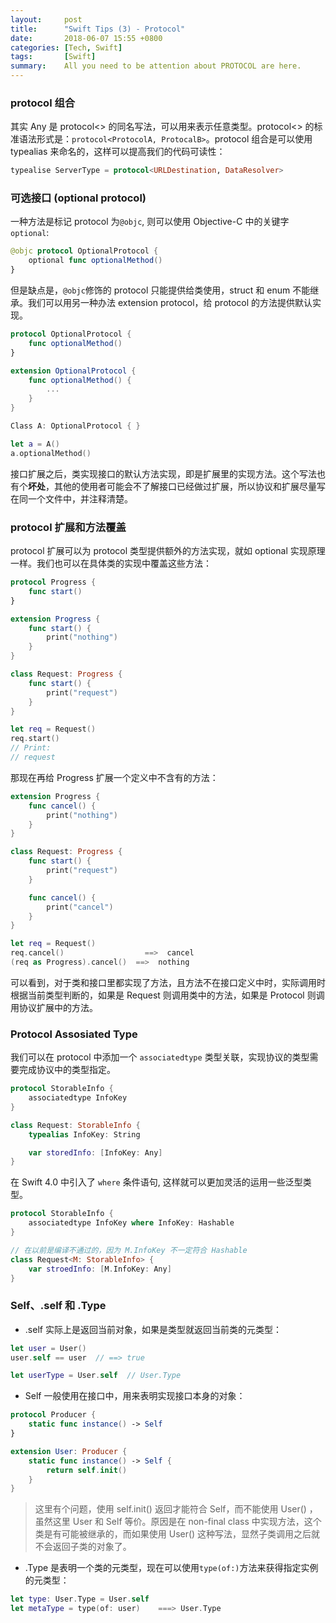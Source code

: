 ```yaml
---
layout: 	post
title:  	"Swift Tips (3) - Protocol"
date:   	2018-06-07 15:55 +0800
categories: [Tech, Swift]
tags:       [Swift]
summary: 	All you need to be attention about PROTOCOL are here.
---
```


### protocol 组合

其实 Any 是 protocol<> 的同名写法，可以用来表示任意类型。protocol<> 的标准语法形式是：`protocol<ProtocolA, ProtocalB>`。protocol 组合是可以使用 typealias 来命名的，这样可以提高我们的代码可读性：

```swift
typealise ServerType = protocol<URLDestination, DataResolver>
```


### 可选接口 (optional protocol)

一种方法是标记 protocol 为`@objc`, 则可以使用 Objective-C 中的关键字`optional`:

```swift
@objc protocol OptionalProtocol {
	optional func optionalMethod()
}
```

但是缺点是，`@objc`修饰的 protocol 只能提供给类使用，struct 和 enum 不能继承。我们可以用另一种办法 extension protocol，给 protocol 的方法提供默认实现。

```swift
protocol OptionalProtocol {
    func optionalMethod()
}

extension OptionalProtocol {
	func optionalMethod() {
		...
	}
}

Class A: OptionalProtocol { }

let a = A()
a.optionalMethod()
```

接口扩展之后，类实现接口的默认方法实现，即是扩展里的实现方法。这个写法也有个**坏处**，其他的使用者可能会不了解接口已经做过扩展，所以协议和扩展尽量写在同一个文件中，并注释清楚。

### protocol 扩展和方法覆盖

protocol 扩展可以为 protocol 类型提供额外的方法实现，就如 optional 实现原理一样。我们也可以在具体类的实现中覆盖这些方法：

```swift
protocol Progress {
	func start()
}

extension Progress {
	func start() {
		print("nothing")
	}
}

class Request: Progress {
	func start() {
		print("request")
	}
}

let req = Request()
req.start()   
// Print:
// request
```

那现在再给 Progress 扩展一个定义中不含有的方法：

```swift
extension Progress {
	func cancel() {
		print("nothing")
	}
}

class Request: Progress {
	func start() {
		print("request")
	}

	func cancel() {
		print("cancel")
	}
}

let req = Request()
req.cancel()                  ==>  cancel
(req as Progress).cancel()  ==>  nothing
```

可以看到，对于类和接口里都实现了方法，且方法不在接口定义中时，实际调用时根据当前类型判断的，如果是 Request 则调用类中的方法，如果是 Protocol 则调用协议扩展中的方法。

### Protocol Assosiated Type

我们可以在 protocol 中添加一个 `associatedtype` 类型关联，实现协议的类型需要完成协议中的类型指定。

```swift
protocol StorableInfo {
	associatedtype InfoKey
}

class Request: StorableInfo {
	typealias InfoKey: String

	var storedInfo: [InfoKey: Any]
}
```

在 Swift 4.0 中引入了 `where` 条件语句, 这样就可以更加灵活的运用一些泛型类型。

```swift 
protocol StorableInfo {
	associatedtype InfoKey where InfoKey: Hashable
}

// 在以前是编译不通过的，因为 M.InfoKey 不一定符合 Hashable
class Request<M: StorableInfo> {
	var stroedInfo: [M.InfoKey: Any]
}
```

### Self、.self 和 .Type

- .self 实际上是返回当前对象，如果是类型就返回当前类的元类型：

```swift
let user = User()
user.self == user  // ==> true

let userType = User.self  // User.Type
```

- Self 一般使用在接口中，用来表明实现接口本身的对象：

```swift
protocol Producer {
    static func instance() -> Self
}

extension User: Producer {
    static func instance() -> Self {
        return self.init()
    }
}
```

 > 这里有个问题，使用 self.init() 返回才能符合 Self，而不能使用 User() ，虽然这里 User 和 Self 等价。原因是在 non-final class 中实现方法，这个类是有可能被继承的，而如果使用 User() 这种写法，显然子类调用之后就不会返回子类的对象了。

- .Type 是表明一个类的元类型，现在可以使用`type(of:)`方法来获得指定实例的元类型：

```swift 
let type: User.Type = User.self
let metaType = type(of: user)    ===> User.Type
```
